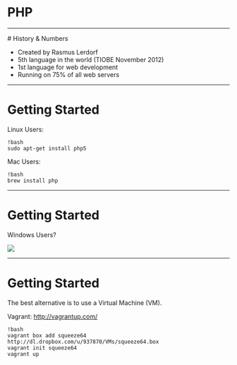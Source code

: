 # PHP

---

# History & Numbers

* Created by Rasmus Lerdorf
* 5th language in the world (TIOBE November 2012)
* 1st language for web development
* Running on 75% of all web servers

---

# Getting Started

Linux Users:

    !bash
    sudo apt-get install php5

Mac Users:

    !bash
    brew install php

---

# Getting Started

Windows Users?

![](http://i.qkme.me/354qno.jpg)

---

# Getting Started

The best alternative is to use a Virtual Machine (VM).

Vagrant: http://vagrantup.com/

    !bash
    vagrant box add squeeze64 http://dl.dropbox.com/u/937870/VMs/squeeze64.box
    vagrant init squeeze64
    vagrant up

